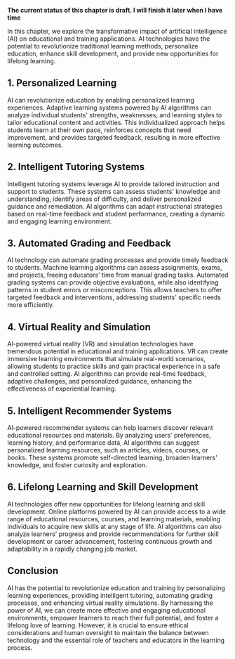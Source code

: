 **The current status of this chapter is draft. I will finish it later when I have time**

In this chapter, we explore the transformative impact of artificial intelligence (AI) on educational and training applications. AI technologies have the potential to revolutionize traditional learning methods, personalize education, enhance skill development, and provide new opportunities for lifelong learning.

**1. Personalized Learning**
----------------------------

AI can revolutionize education by enabling personalized learning experiences. Adaptive learning systems powered by AI algorithms can analyze individual students' strengths, weaknesses, and learning styles to tailor educational content and activities. This individualized approach helps students learn at their own pace, reinforces concepts that need improvement, and provides targeted feedback, resulting in more effective learning outcomes.

**2. Intelligent Tutoring Systems**
-----------------------------------

Intelligent tutoring systems leverage AI to provide tailored instruction and support to students. These systems can assess students' knowledge and understanding, identify areas of difficulty, and deliver personalized guidance and remediation. AI algorithms can adapt instructional strategies based on real-time feedback and student performance, creating a dynamic and engaging learning environment.

**3. Automated Grading and Feedback**
-------------------------------------

AI technology can automate grading processes and provide timely feedback to students. Machine learning algorithms can assess assignments, exams, and projects, freeing educators' time from manual grading tasks. Automated grading systems can provide objective evaluations, while also identifying patterns in student errors or misconceptions. This allows teachers to offer targeted feedback and interventions, addressing students' specific needs more efficiently.

**4. Virtual Reality and Simulation**
-------------------------------------

AI-powered virtual reality (VR) and simulation technologies have tremendous potential in educational and training applications. VR can create immersive learning environments that simulate real-world scenarios, allowing students to practice skills and gain practical experience in a safe and controlled setting. AI algorithms can provide real-time feedback, adaptive challenges, and personalized guidance, enhancing the effectiveness of experiential learning.

**5. Intelligent Recommender Systems**
--------------------------------------

AI-powered recommender systems can help learners discover relevant educational resources and materials. By analyzing users' preferences, learning history, and performance data, AI algorithms can suggest personalized learning resources, such as articles, videos, courses, or books. These systems promote self-directed learning, broaden learners' knowledge, and foster curiosity and exploration.

**6. Lifelong Learning and Skill Development**
----------------------------------------------

AI technologies offer new opportunities for lifelong learning and skill development. Online platforms powered by AI can provide access to a wide range of educational resources, courses, and learning materials, enabling individuals to acquire new skills at any stage of life. AI algorithms can also analyze learners' progress and provide recommendations for further skill development or career advancement, fostering continuous growth and adaptability in a rapidly changing job market.

**Conclusion**
--------------

AI has the potential to revolutionize education and training by personalizing learning experiences, providing intelligent tutoring, automating grading processes, and enhancing virtual reality simulations. By harnessing the power of AI, we can create more effective and engaging educational environments, empower learners to reach their full potential, and foster a lifelong love of learning. However, it is crucial to ensure ethical considerations and human oversight to maintain the balance between technology and the essential role of teachers and educators in the learning process.
